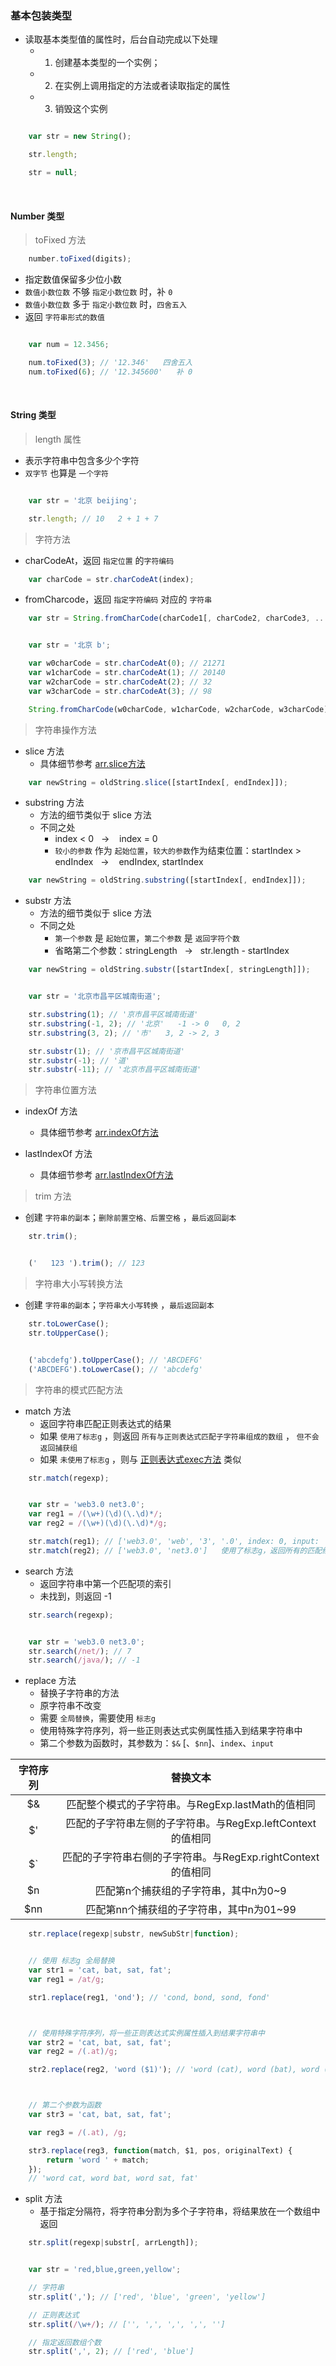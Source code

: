 ### 基本包装类型

- 读取基本类型值的属性时，后台自动完成以下处理
    - 1. 创建基本类型的一个实例；
    - 2. 在实例上调用指定的方法或者读取指定的属性
    - 3. 销毁这个实例
```javascript

    var str = new String();

    str.length;

    str = null;

```

<br>

#### Number 类型

> toFixed 方法
```javascript
    number.toFixed(digits);
```
- 指定数值保留多少位小数
- `数值小数位数` 不够 `指定小数位数` 时，补 `0`
- `数值小数位数` 多于 `指定小数位数` 时，`四舍五入`
- 返回 `字符串形式的数值`
```javascript

    var num = 12.3456;

    num.toFixed(3); // '12.346'   四舍五入
    num.toFixed(6); // '12.345600'   补 0

```

<br>

#### String 类型

> length 属性
- 表示字符串中包含多少个字符
- `双字节` 也算是 `一个字符`
```javascript

    var str = '北京 beijing';

    str.length; // 10   2 + 1 + 7

```

> 字符方法
- charCodeAt，返回 `指定位置` 的`字符编码`
```javascript
    var charCode = str.charCodeAt(index);
```
- fromCharcode，返回 `指定字符编码` 对应的 `字符串`
```javascript
    var str = String.fromCharCode(charCode1[, charCode2, charCode3, ... ]);
```
```javascript

    var str = '北京 b';

    var w0charCode = str.charCodeAt(0); // 21271
    var w1charCode = str.charCodeAt(1); // 20140
    var w2charCode = str.charCodeAt(2); // 32
    var w3charCode = str.charCodeAt(3); // 98

    String.fromCharCode(w0charCode, w1charCode, w2charCode, w3charCode); // '北京 b'

```

> 字符串操作方法

- slice 方法
    - 具体细节参考 [arr.slice方法](./2.Array.md#操作方法 "arr.slice方法")
```javascript
    var newString = oldString.slice([startIndex[, endIndex]]);
```

- substring 方法
    - 方法的细节类似于 slice 方法
    - 不同之处
        - index < 0&nbsp;&nbsp;&nbsp;->&nbsp;&nbsp;&nbsp; index = 0
        - `较小的参数` 作为 `起始位置`，`较大的参数`作为结束位置：startIndex > endIndex&nbsp;&nbsp;&nbsp;->&nbsp;&nbsp;&nbsp; endIndex, startIndex

```javascript
    var newString = oldString.substring([startIndex[, endIndex]]);
```

- substr 方法
    - 方法的细节类似于 slice 方法
    - 不同之处
        - `第一个参数` 是 `起始位置`，`第二个参数` 是 `返回字符个数`
        - 省略第二个参数：stringLength&nbsp;&nbsp;&nbsp;->&nbsp;&nbsp;&nbsp;str.length - startIndex

```javascript
    var newString = oldString.substr([startIndex[, stringLength]]);
```

```javascript

    var str = '北京市昌平区城南街道';

    str.substring(1); // '京市昌平区城南街道'
    str.substring(-1, 2); // '北京'   -1 -> 0   0, 2
    str.substring(3, 2); // '市'   3, 2 -> 2, 3

    str.substr(1); // '京市昌平区城南街道'
    str.substr(-1); // '道'
    str.substr(-11); // '北京市昌平区城南街道'

```

> 字符串位置方法

- indexOf 方法
    - 具体细节参考 [arr.indexOf方法](./2.Array.md#位置方法 "arr.indexOf方法")

- lastIndexOf 方法
    - 具体细节参考 [arr.lastIndexOf方法](./2.Array.md#位置方法 "arr.lastIndexOf方法")

> trim 方法

- 创建 `字符串的副本`；`删除前置空格、后置空格` ，`最后返回副本`

```javascript
    str.trim();
```
```javascript

    ('   123 ').trim(); // 123

```

> 字符串大小写转换方法

- 创建 `字符串的副本`；`字符串大小写转换` ，`最后返回副本`

```javascript
    str.toLowerCase();
    str.toUpperCase();
```
```javascript

    ('abcdefg').toUpperCase(); // 'ABCDEFG'
    ('ABCDEFG').toLowerCase(); // 'abcdefg'

```

> 字符串的模式匹配方法

- match 方法
    - 返回字符串匹配正则表达式的结果
    - 如果 `使用了标志g` ，则返回 `所有与正则表达式匹配子字符串组成的数组` ， `但不会返回捕获组`
    - 如果 `未使用了标志g` ，则与 [正则表达式exec方法](./4.RegExp.md#regexp-实例方法 "正则表达式exec方法") 类似
```javascript
    str.match(regexp);
```
```javascript

    var str = 'web3.0 net3.0';
    var reg1 = /(\w+)(\d)(\.\d)*/;
    var reg2 = /(\w+)(\d)(\.\d)*/g;

    str.match(reg1); // ['web3.0', 'web', '3', '.0', index: 0, input: 'web3.0 net3.0']   与 reg1.match(str) 返回结果相同
    str.match(reg2); // ['web3.0', 'net3.0']   使用了标志g，返回所有的匹配结果

```

- search 方法
    - 返回字符串中第一个匹配项的索引
    - 未找到，则返回 -1
```javascript
    str.search(regexp);
```
```javascript

    var str = 'web3.0 net3.0';
    str.search(/net/); // 7
    str.search(/java/); // -1

```

- replace 方法
    - 替换子字符串的方法
    - 原字符串不改变
    - 需要 `全局替换`，需要使用 `标志g`
    - 使用特殊字符序列，将一些正则表达式实例属性插入到结果字符串中
    - 第二个参数为函数时，其参数为：`$&` [、`$nn`]、`index`、`input`

字符序列   | 替换文本
:-: |              :-:
$&  | 匹配整个模式的子字符串。与RegExp.lastMath的值相同
$'  | 匹配的子字符串左侧的子字符串。与RegExp.leftContext的值相同
$`  | 匹配的子字符串右侧的子字符串。与RegExp.rightContext的值相同
$n  | 匹配第n个捕获组的子字符串，其中n为0~9
$nn | 匹配第nn个捕获组的子字符串，其中n为01~99

```javascript
    str.replace(regexp|substr, newSubStr|function);
```
```javascript

    // 使用 标志g 全局替换
    var str1 = 'cat, bat, sat, fat';
    var reg1 = /at/g;

    str1.replace(reg1, 'ond'); // 'cond, bond, sond, fond'



    // 使用特殊字符序列，将一些正则表达式实例属性插入到结果字符串中
    var str2 = 'cat, bat, sat, fat';
    var reg2 = /(.at)/g;

    str2.replace(reg2, 'word ($1)'); // 'word (cat), word (bat), word (sat), word (fat)'   $1，第一个捕获组



    // 第二个参数为函数
    var str3 = 'cat, bat, sat, fat';

    var reg3 = /(.at), /g;

    str3.replace(reg3, function(match, $1, pos, originalText) {
        return 'word ' + match;
    });
    // 'word cat, word bat, word sat, fat'

```

- split 方法
    - 基于指定分隔符，将字符串分割为多个子字符串，将结果放在一个数组中返回
```javascript
    str.split(regexp|substr[, arrLength]);
```
```javascript

    var str = 'red,blue,green,yellow';

    // 字符串
    str.split(','); // ['red', 'blue', 'green', 'yellow']

    // 正则表达式
    str.split(/\w+/); // ['', ',', ',', ',', '']

    // 指定返回数组个数
    str.split(',', 2); // ['red', 'blue']

```
